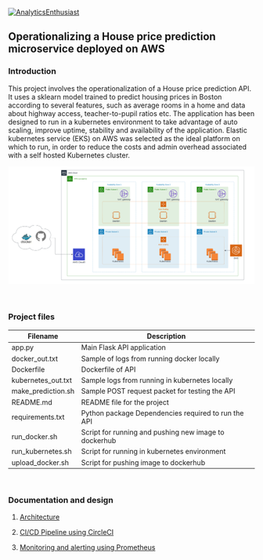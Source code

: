 [![AnalyticsEnthusiast](https://circleci.com/gh/AnalyticsEnthusiast/house-price-ml-eks.svg?style=svg)](https://circleci.com/gh/AnalyticsEnthusiast/house-price-ml-eks)

## Operationalizing a House price prediction microservice deployed on AWS


### Introduction

<p>This project involves the operationalization of a House price prediction API. It uses a sklearn model trained to predict housing prices in Boston according to several features, such as average rooms in a home and data about highway access, teacher-to-pupil ratios etc. 
The application has been designed to run in a kubernetes environment to take advantage of auto scaling, improve uptime, stability and availability of the application. Elastic kubernetes service (EKS) on AWS was selected as the ideal platform on which to run, in order to reduce the costs and admin overhead associated with a self hosted Kubernetes cluster.</p>

![High Level Architecture](./images/HousePriceML_EKS.png)


<br>

### Project files


| Filename            | Description                                           | 
|---------------------|-------------------------------------------------------|
| app.py              | Main Flask API application                            |                        
| docker_out.txt      | Sample of logs from running docker locally            |
| Dockerfile          | Dockerfile of API                                     |
| kubernetes_out.txt  | Sample logs from running in kubernetes locally        |
| make_prediction.sh  | Sample POST request packet for testing the API        |
| README.md           | README file for the project                           |
| requirements.txt    | Python package Dependencies required to run the API   |
| run_docker.sh       | Script for running and pushing new image to dockerhub |
| run_kubernetes.sh   | Script for running in kubernetes environment          |
| upload_docker.sh    | Script for pushing image to dockerhub                 |

<br>

### Documentation and design

1. [Architecture](./docs/architecture.md)

2. [CI/CD Pipeline using CircleCI](./docs/circleci.md)

3. [Monitoring and alerting using Prometheus](./docs/prometheus.md)


